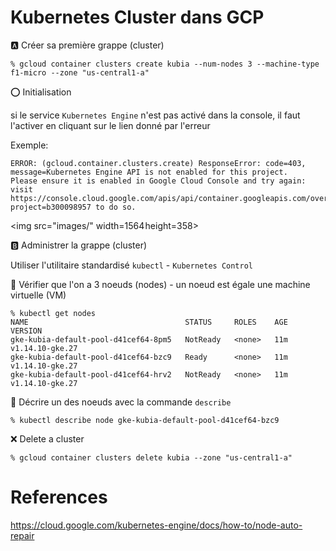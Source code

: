 # Kubernetes Cluster dans GCP


:a: Créer sa première grappe (cluster)


```
% gcloud container clusters create kubia --num-nodes 3 --machine-type f1-micro --zone "us-central1-a"
```

:o: Initialisation 

si le service `Kubernetes Engine` n'est pas activé dans la console, il faut l'activer en cliquant sur le lien donné par l'erreur

Exemple:

```
ERROR: (gcloud.container.clusters.create) ResponseError: code=403, message=Kubernetes Engine API is not enabled for this project. 
Please ensure it is enabled in Google Cloud Console and try again: 
visit https://console.cloud.google.com/apis/api/container.googleapis.com/overview?project=b300098957 to do so.
```

<img src="images/" width=1564 height=358></img>


:b: Administrer la grappe (cluster)

Utiliser l'utilitaire standardisé `kubectl` - `Kubernetes Control`

:round_pushpin: Vérifier que l'on a 3 noeuds (nodes) - un noeud est égale une machine virtuelle (VM)

```
% kubectl get nodes
NAME                                   STATUS     ROLES    AGE   VERSION
gke-kubia-default-pool-d41cef64-8pm5   NotReady   <none>   11m   v1.14.10-gke.27
gke-kubia-default-pool-d41cef64-bzc9   Ready      <none>   11m   v1.14.10-gke.27
gke-kubia-default-pool-d41cef64-hrv2   NotReady   <none>   11m   v1.14.10-gke.27
```

:round_pushpin: Décrire un des noeuds avec la commande `describe` 

```
% kubectl describe node gke-kubia-default-pool-d41cef64-bzc9
```

:x: Delete a cluster

```
% gcloud container clusters delete kubia --zone "us-central1-a"
```


# References 

https://cloud.google.com/kubernetes-engine/docs/how-to/node-auto-repair

